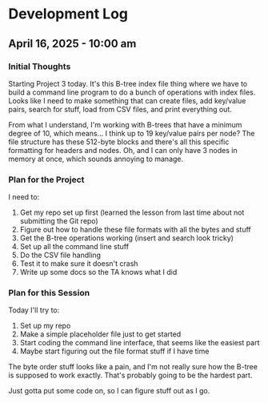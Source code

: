 # Development Log

## April 16, 2025 - 10:00 am

### Initial Thoughts
Starting Project 3 today. It's this B-tree index file thing where we have to build a command line program to do a bunch of operations with index files. Looks like I need to make something that can create files, add key/value pairs, search for stuff, load from CSV files, and print everything out.

From what I understand, I'm working with B-trees that have a minimum degree of 10, which means... I think up to 19 key/value pairs per node? The file structure has these 512-byte blocks and there's all this specific formatting for headers and nodes. Oh, and I can only have 3 nodes in memory at once, which sounds annoying to manage.

### Plan for the Project
I need to:
1. Get my repo set up first (learned the lesson from last time about not submitting the Git repo)
2. Figure out how to handle these file formats with all the bytes and stuff
3. Get the B-tree operations working (insert and search look tricky)
4. Set up all the command line stuff
5. Do the CSV file handling
6. Test it to make sure it doesn't crash
7. Write up some docs so the TA knows what I did

### Plan for this Session
Today I'll try to:
1. Set up my repo
2. Make a simple placeholder file just to get started
3. Start coding the command line interface, that seems like the easiest part
4. Maybe start figuring out the file format stuff if I have time

The byte order stuff looks like a pain, and I'm not really sure how the B-tree is supposed to work exactly. That's probably going to be the hardest part.

Just gotta put some code on, so I can figure stuff out as I go. 
